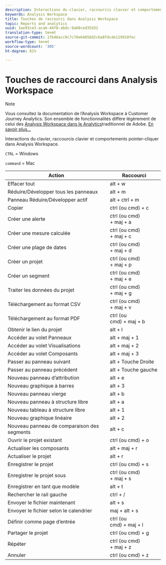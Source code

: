 ```yaml
---
description: Interactions du clavier, raccourcis clavier et comportements pointer-cliquer dans Analysis Workspace.
keywords: Analysis Workspace
title: Touches de raccourci dans Analysis Workspace
topic: Reports and analytics
uuid: 1ee93ce3-acab-44f8-abdc-9a68ced35d32
translation-type: tm+mt
source-git-commit: 1fb46acc9c7c70e64058d2c6a8fdcde119910fec
workflow-type: tm+mt
source-wordcount: '305'
ht-degree: 81%

---
```



# Touches de raccourci dans Analysis Workspace

>[!NOTE]
>
>Vous consultez la documentation de l’Analysis Workspace à Customer Journey Analytics. Son ensemble de fonctionnalités diffère légèrement de celui des [Analysis Workspace dans le Analytics](https://docs.adobe.com/content/help/fr-FR/analytics/analyze/analysis-workspace/home.html)traditionnel de Adobe. [En savoir plus...](/help/getting-started/cja-aa.md)

Interactions du clavier, raccourcis clavier et comportements pointer-cliquer dans Analysis Workspace.

`CTRL` = Windows

`command` = Mac

| Action | Raccourci |
|---|---|
| Effacer tout | alt + w |
| Réduire/Développer tous les panneaux | alt + m |
| Panneau Réduire/Développer actif | alt + ctrl + m |
| Copier | ctrl (ou cmd) + c |
| Créer une alerte | ctrl (ou cmd) + maj + a |
| Créer une mesure calculée | ctrl (ou cmd) + maj + c |
| Créer une plage de dates | ctrl (ou cmd) + maj + d |
| Créer un projet | ctrl (ou cmd) + maj + p |
| Créer un segment | ctrl (ou cmd) + maj + e |
| Traiter les données du projet | ctrl (ou cmd) + maj + g |
| Téléchargement au format CSV | ctrl (ou cmd) + maj + v |
| Téléchargement au format PDF | ctrl (ou cmd) + maj + b |
| Obtenir le lien du projet | alt + l |
| Accéder au volet Panneaux | alt + maj + 1 |
| Accéder au volet Visualisations | alt + maj + 2 |
| Accéder au volet Composants | alt + maj + 3 |
| Passer au panneau suivant | alt + Touche Droite |
| Passer au panneau précédent | alt + Touche gauche |
| Nouveau panneau d’attribution | alt + e |
| Nouveau graphique à barres | alt + 3 |
| Nouveau panneau vierge | alt + b |
| Nouveau panneau à structure libre | alt + a |
| Nouveau tableau à structure libre | alt + 1 |
| Nouveau graphique linéaire | alt + 2 |
| Nouveau panneau de comparaison des segments | alt + c |
| Ouvrir le projet existant | ctrl (ou cmd) + o |
| Actualiser les composants | alt + maj + r |
| Actualiser le projet | alt + r |
| Enregistrer le projet | ctrl (ou cmd) + s |
| Enregistrer le projet sous | ctrl (ou cmd) + maj + s |
| Enregistrer en tant que modèle | alt + t |
| Rechercher le rail gauche | ctrl + / |
| Envoyer le fichier maintenant | alt + s |
| Envoyer le fichier selon le calendrier | maj + alt + s |
| Définir comme page d’entrée | ctrl (ou cmd) + maj + l |
| Partager le projet | ctrl (ou cmd) + g |
| Répéter | ctrl (ou cmd) + maj + z |
| Annuler | ctrl (ou cmd) + z |
